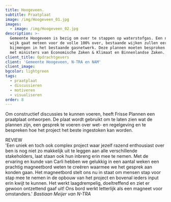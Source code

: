 ```yaml
---
title: Hoogeveen.
subtitle: Praatplaat
image: /img/Hoogeveen_01.jpg
images:
  - image: /img/Hoogeveen_02.jpg
description: >-
  Gemeente Hoogeveen is bezig om over te stappen op waterstofgas. Een nieuwe
  wijk gaat meteen voor de volle 100% over, bestaande wijken zullen eerst 20%
  bijmengen in het bestaande gasnetwerk. Deze plannen moeten besproken worden
  met ministers van Economische Zaken & Klimaat en Binnenlandse Zaken.
client_title: Opdrachtgevers
client: 'Gemeente Hoogeveen, N-TRA en NAM'
client_image:
bgcolor: lightgreen
tags:
  - praatplaat
  - discussieren
  - motiveren
  - visualiseren
order: 8
---
```


Om constructief discussies te kunnen voeren, heeft Frisse Plannen een praatplaat ontworpen. De plaat wordt gebruikt om te laten zien wat de plannen zijn, een gesprek te voeren over wet- en regelgeving en te bespreken hoe het project het beste ingestoken kan worden.

REVIEW<br>'Een uniek en toch ook complex project waar jezelf razend enthousiast over ben is nog niet zo makkelijk uit te leggen aan alle verschillende stakeholders, laat staan ook hun inbreng erin mee te nemen. Met de ervaring en kunde van Carli hebben we gelukkig in een aantal weken een prachtig magneetbord weten te cre&euml;ren waarmee we het gesprek aan konden gaan. Het magneetbord stelt ons nu in staat om mensen stap voor stap mee te nemen in de opbouw van het project en bovenal ieders input erin kwijt te kunnen. Het werkt laagdrempelig, doeltreffend en ziet er gewoon ontzettend gaaf uit\! Ons bord werkt letterlijk als een magneet voor omstanders.'&nbsp;*Bastiaan Meijer van N-TRA&nbsp;*